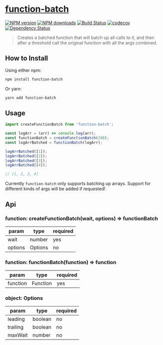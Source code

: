 # [function-batch](https://github.com/madou/function-batch)

[![NPM version](http://img.shields.io/npm/v/function-batch.svg?style=flat-square)](https://www.npmjs.com/package/function-batch)
[![NPM downloads](http://img.shields.io/npm/dm/function-batch.svg?style=flat-square)](https://www.npmjs.com/package/function-batch)
[![Build Status](http://img.shields.io/travis/madou/function-batch/master.svg?style=flat-square)](https://travis-ci.org/madou/function-batch)
[![codecov](https://codecov.io/gh/madou/function-batch/branch/master/graph/badge.svg)](https://codecov.io/gh/madou/function-batch)
[![Dependency Status](http://img.shields.io/david/madou/function-batch.svg?style=flat-square)](https://david-dm.org/madou/function-batch)

> Creates a batched function that will batch up all calls to it, and then after a threshold call the original function with all the args combined.

## How to Install

Using either npm:

```sh
npm install function-batch
```

Or yarn:

```sh
yarn add function-batch
```

## Usage

```javascript
import createFunctionBatch from 'function-batch';

const logArr = (arr) => console.log(arr);
const functionBatch = createFunctionBatch(200);
const logArrBatched = functionBatch(logArr);

logArrBatched([1]);
logArrBatched([2]);
logArrBatched([3]);
logArrBatched([4]);

// [1, 2, 3, 4]
```


Currently `function-batch` only supports batching up arrays.
Support for different kinds of args will be added if requested!

## Api

### function: createFunctionBatch(wait, options) => functionBatch

| param   | type    | required |
|---------|---------|----------|
| wait    | number  | yes      |
| options | Options | no       |

### function: functionBatch(function) => function

| param   | type      | required |
|---------|-----------|----------|
| function | Function | yes      |

### object: Options

| param    | type    | required |
|----------|---------|----------|
| leading  | boolean | no       |
| trailing | boolean | no       |
| maxWait  | number  | no       |
